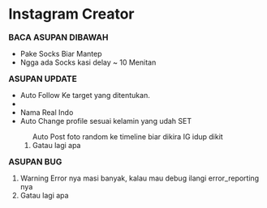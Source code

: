 # Instagram Creator
<b style="font-size:16px">BACA ASUPAN DIBAWAH</b>
<ul>
  <li>Pake Socks Biar Mantep</li>
  <li>Ngga ada Socks kasi delay ~ 10 Menitan</li>
</ul>
<b style="font-size:16px">ASUPAN UPDATE</b>
<ul>
  <li>Auto Follow Ke target yang ditentukan.<li>
  <li>Nama Real Indo</li>
  <li>Auto Change profile sesuai kelamin yang udah SET</li>
  <ol>Auto Post foto random ke timeline biar dikira IG idup dikit</li>
  <li>Gatau lagi apa</li>
</ul>
<b style="font-size:16px">ASUPAN BUG</b>
<ol>
  <li>Warning Error nya masi banyak, kalau mau debug ilangi error_reporting nya</li>
  <li>Gatau lagi apa</li>
</ol>
